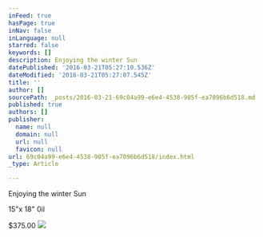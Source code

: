 ```yaml
---
inFeed: true
hasPage: true
inNav: false
inLanguage: null
starred: false
keywords: []
description: Enjoying the winter Sun
datePublished: '2016-03-21T05:27:10.536Z'
dateModified: '2016-03-21T05:27:07.545Z'
title: ''
author: []
sourcePath: _posts/2016-03-21-69c04a99-e6e4-4538-905f-ea7096b6d518.md
published: true
authors: []
publisher:
  name: null
  domain: null
  url: null
  favicon: null
url: 69c04a99-e6e4-4538-905f-ea7096b6d518/index.html
_type: Article

---
```

Enjoying the winter Sun

15"x 18" 0il

$375.00
![](https://the-grid-user-content.s3-us-west-2.amazonaws.com/e266433e-bda2-4895-83c2-c82babe350ce.jpg)